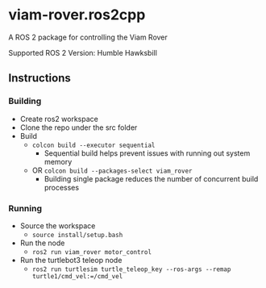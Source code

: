 # viam-rover.ros2cpp

A ROS 2 package for controlling the Viam Rover

Supported ROS 2 Version: Humble Hawksbill

## Instructions

### Building

* Create ros2 workspace
* Clone the repo under the src folder
* Build
    * `colcon build --executor sequential`
        * Sequential build helps prevent issues with running out system memory
    * OR `colcon build --packages-select viam_rover`
        * Building single package reduces the number of concurrent build processes

### Running

* Source the workspace
    * `source install/setup.bash`
* Run the node
    * `ros2 run viam_rover motor_control`
* Run the turtlebot3 teleop node
    * `ros2 run turtlesim turtle_teleop_key --ros-args --remap turtle1/cmd_vel:=/cmd_vel`
